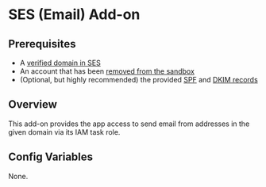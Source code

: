 # SES (Email) Add-on

## Prerequisites

* A [verified domain in SES](https://docs.aws.amazon.com/ses/latest/DeveloperGuide/verify-domains.html)
* An account that has been [removed from the sandbox](https://docs.aws.amazon.com/ses/latest/DeveloperGuide/request-production-access.html)
* (Optional, but highly recommended) the provided [SPF](https://docs.aws.amazon.com/ses/latest/DeveloperGuide/authenticate-domain.html) and [DKIM records](https://docs.aws.amazon.com/ses/latest/DeveloperGuide/send-email-authentication-dkim-easy-setup-domain.html)

## Overview

This add-on provides the app access to send email from addresses in the given domain via its IAM task role.

## Config Variables

None.
